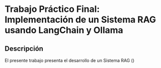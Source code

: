 # Trabajo Práctico Final: Implementación de un Sistema RAG usando LangChain y Ollama

## Descripción

El presente trabajo presenta el desarrollo de un Sistema RAG ()